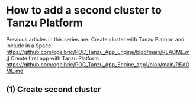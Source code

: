 # How to add a second cluster to Tanzu Platform

Previous articles in this series are: 
  Create cluster with Tanzu Platorm and include in a Space
    https://github.com/ogelbric/POC_Tanzu_App_Engine/blob/main/README.md
  Create first app with Tanzu Platform
     https://github.com/ogelbric/POC_Tanzu_App_Engine_app1/blob/main/README.md

## (1) Create second cluster




